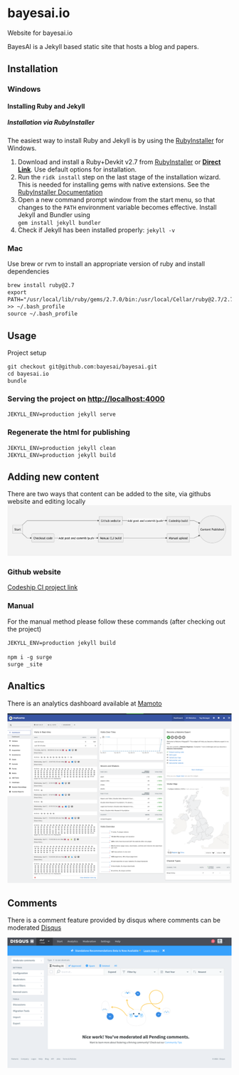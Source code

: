 # bayesai.io
Website for bayesai.io 

BayesAI is a Jekyll based static site that hosts a blog and papers.

## Installation

### Windows

#### Installing Ruby and Jekyll
##### Installation via RubyInstaller
The easiest way to install Ruby and Jekyll is by using the [RubyInstaller](https://rubyinstaller.org/) for Windows.

1.  Download and install a  Ruby+Devkit v2.7 from  [RubyInstaller](https://rubyinstaller.org/downloads/) or **[Direct Link](https://github.com/oneclick/rubyinstaller2/releases/download/RubyInstaller-2.7.2-1/rubyinstaller-devkit-2.7.2-1-x64.exe)**. Use default options for installation.
2.  Run the  `ridk install`  step on the last stage of the installation wizard. This is needed for installing gems with native extensions. See the  [RubyInstaller Documentation](https://github.com/oneclick/rubyinstaller2#using-the-installer-on-a-target-system)
3.  Open a new command prompt window from the start menu, so that changes to the  `PATH`  environment variable becomes effective. Install Jekyll and Bundler using  
`gem install jekyll bundler`
5.  Check if Jekyll has been installed properly:  `jekyll -v`

### Mac
Use brew or rvm to install an appropriate version of ruby and install dependencies
```
brew install ruby@2.7
export PATH="/usr/local/lib/ruby/gems/2.7.0/bin:/usr/local/Cellar/ruby@2.7/2.7.3/bin:$PATH" >> ~/.bash_profile
source ~/.bash_profile
```

## Usage

Project setup
```
git checkout git@github.com:bayesai/bayesai.git
cd bayesai.io
bundle
```

### Serving the project on [http://localhost:4000](http://localhost:4000)
```
JEKYLL_ENV=production jekyll serve
```

### Regenerate the html for publishing
```
JEKYLL_ENV=production jekyll clean
JEKYLL_ENV=production jekyll build
```

## Adding new content
There are two ways that content can be added to the site, via githubs website and editing locally
![Development flow](./internal_docs/adding_new_content.png)

### Github website

[Codeship CI project link](https://app.codeship.com/projects/441335)

### Manual
For the manual method please follow these commands (after checking out the project)
```
JEKYLL_ENV=production jekyll build

npm i -g surge
surge _site
```

## Analtics

There is an analytics dashboard available at [Mamoto](https://bayesai.matomo.cloud/index.php?module=CoreHome&action=index&idSite=1&period=day&date=yesterday#?idSite=1&period=day&date=yesterday&segment=&category=General_Visitors&subcategory=General_RealTime)

![Mamoto](./internal_docs/mamoto_screenshot.png)

## Comments

There is a comment feature provided by disqus where comments can be moderated [Disqus](https://bayesai.disqus.com/admin/moderate/pending)

![Mamoto](./internal_docs/disqus_screenshot.png)
